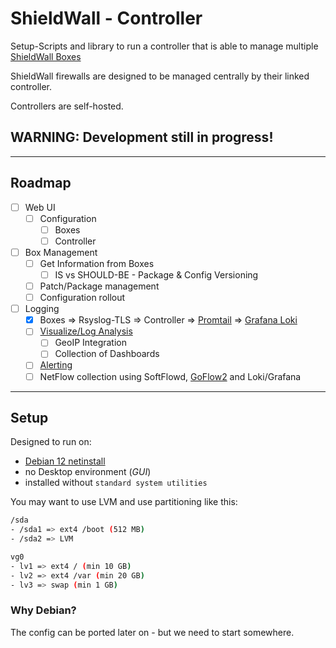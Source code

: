 # ShieldWall - Controller

Setup-Scripts and library to run a controller that is able to manage multiple [ShieldWall Boxes](https://github.com/shield-wall-net/box)

ShieldWall firewalls are designed to be managed centrally by their linked controller.

Controllers are self-hosted.

## WARNING: Development still in progress!

----

## Roadmap

- [ ] Web UI
  - [ ] Configuration
    - [ ] Boxes
    - [ ] Controller
- [ ] Box Management
  - [ ] Get Information from Boxes
    - [ ] IS vs SHOULD-BE - Package & Config Versioning
  - [ ] Patch/Package management
  - [ ] Configuration rollout
- [ ] Logging
  - [x] Boxes => Rsyslog-TLS => Controller => [Promtail](https://grafana.com/docs/loki/latest/send-data/promtail/) => [Grafana Loki](https://grafana.com/docs/loki/latest/get-started/overview)
  - [ ] [Visualize/Log Analysis](https://grafana.com/docs/loki/latest/visualize/grafana/)
    - [ ] GeoIP Integration
    - [ ] Collection of Dashboards
  - [ ] [Alerting](https://grafana.com/docs/loki/latest/alert/)
  - [ ] NetFlow collection using SoftFlowd, [GoFlow2](https://github.com/netsampler/goflow2) and Loki/Grafana

----

## Setup

Designed to run on:
* [Debian 12 netinstall](https://www.debian.org/CD/netinst/)
* no Desktop environment (*GUI*)
* installed without `standard system utilities`

You may want to use LVM and use partitioning like this:

```bash
/sda
- /sda1 => ext4 /boot (512 MB)
- /sda2 => LVM

vg0
- lv1 => ext4 / (min 10 GB)
- lv2 => ext4 /var (min 20 GB)
- lv3 => swap (min 1 GB)
```

### Why Debian?

The config can be ported later on - but we need to start somewhere.

